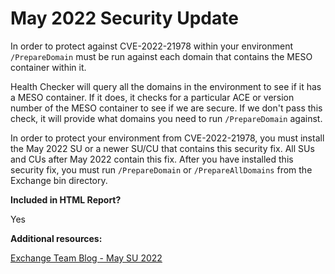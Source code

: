 # May 2022 Security Update

In order to protect against CVE-2022-21978 within your environment `/PrepareDomain` must be run against each domain that contains the MESO container within it.

Health Checker will query all the domains in the environment to see if it has a MESO container. If it does, it checks for a particular ACE or version number of the MESO container to see if we are secure. If we don't pass this check, it will provide what domains you need to run `/PrepareDomain` against.

In order to protect your environment from CVE-2022-21978, you must install the May 2022 SU or a newer SU/CU that contains this security fix. All SUs and CUs after May 2022 contain this fix. After you have installed this security fix, you must run `/PrepareDomain` or `/PrepareAllDomains` from the Exchange bin directory.

**Included in HTML Report?**

Yes

**Additional resources:**

[Exchange Team Blog - May SU 2022](https://techcommunity.microsoft.com/t5/exchange-team-blog/released-may-2022-exchange-server-security-updates/ba-p/3301831)
